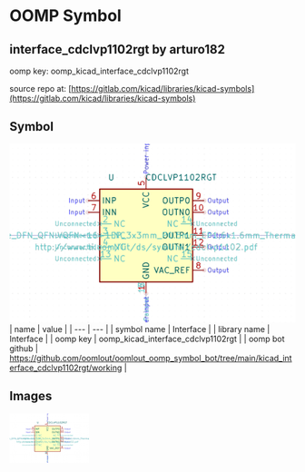 # OOMP Symbol  
## interface_cdclvp1102rgt  by arturo182  
  
oomp key: oomp_kicad_interface_cdclvp1102rgt  
  
source repo at: [https://gitlab.com/kicad/libraries/kicad-symbols](https://gitlab.com/kicad/libraries/kicad-symbols)  
## Symbol  
  
[![working.png](working_600.png)](working.png)  
| name | value | 
| --- | --- | 
| symbol name | Interface | 
| library name | Interface | 
| oomp key | oomp_kicad_interface_cdclvp1102rgt | 
| oomp bot github | https://github.com/oomlout/oomlout_oomp_symbol_bot/tree/main/kicad_interface_cdclvp1102rgt/working | 
## Images  
  
[![working.png](working_140.png)](working.png)  
